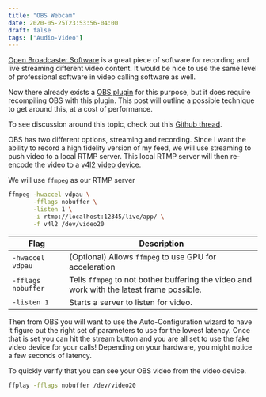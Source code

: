 ```yaml
---
title: "OBS Webcam"
date: 2020-05-25T23:53:56-04:00
draft: false
tags: ["Audio-Video"]
---
```


[Open Broadcaster Software](https://obsproject.com/) is a great piece of software for recording and live streaming different video content. It would be nice to use the same level of professional software in video calling software as well.

Now there already exists a [OBS plugin](https://github.com/CatxFish/obs-v4l2sink) for this purpose, but it does require recompiling OBS with this plugin. This post will outline a possible technique to get around this, at a cost of performance.

To see discussion around this topic, check out this [Github thread](https://github.com/CatxFish/obs-virtual-cam/issues/17).

OBS has two different options, streaming and recording. Since I want the ability to record a high fidelity version of my feed, we will use streaming to push video to a local RTMP server. This local RTMP server will then re-encode the video to a [v4l2 video device](/blog/fakewebcam/).

We will use `ffmpeg` as our RTMP server

```bash
ffmpeg -hwaccel vdpau \
       -fflags nobuffer \
       -listen 1 \
       -i rtmp://localhost:12345/live/app/ \
       -f v4l2 /dev/video20
```

| Flag               | Description                                                  |
| ------------------ | ------------------------------------------------------------ |
| `-hwaccel vdpau`   | (Optional) Allows `ffmpeg` to use GPU for acceleration       |
| `-fflags nobuffer` | Tells `ffmpeg` to not bother buffering the video and work with the latest frame possible. |
| `-listen 1`        | Starts a server to listen for video.                         |

Then from OBS you will want to use the Auto-Configuration wizard to have it figure out the right set of parameters to use for the lowest latency. Once that is set you can hit the stream button and you are all set to use the fake video device for your calls! Depending on your hardware, you might notice a few seconds of latency.

To quickly verify that you can see your OBS video from the video device.

```bash
ffplay -fflags nobuffer /dev/video20
```

